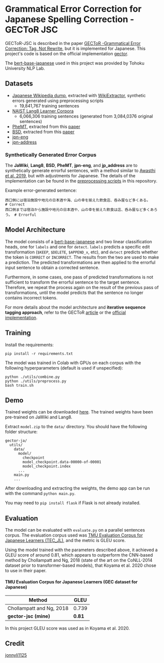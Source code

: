 # Grammatical Error Correction for Japanese Spelling Correction - GECToR JSC

GECToR-JSC is described in the paper [GECToR -Grammatical Error Correction: Tag, Not Rewrite](https://arxiv.org/abs/2005.12592), but it is implemented for Japanese. This project's code is based on the official implementation [gector](https://github.com/grammarly/gector).

The [bert-base-japanese](https://huggingface.co/cl-tohoku/bert-base-japanese-v2) used in this project was provided by Tohoku University NLP Lab.

## Datasets

- [Japanese Wikipedia dump](https://dumps.wikimedia.org/), extracted with [WikiExtractor](https://github.com/attardi/wikiextractor), synthetic errors generated using preprocessing scripts
  - 19,841,767 training sentences
- [NAIST Lang8 Learner Corpora](https://sites.google.com/site/naistlang8corpora/)
  - 6,066,306 training sentences (generated from 3,084,0376 original sentences)
- [PheMT](https://github.com/cl-tohoku/PheMT), extracted from this [paper](https://arxiv.org/pdf/2011.02121.pdf)
- [BSD](https://github.com/tsuruoka-lab/BSD), extracted from this [paper](https://arxiv.org/pdf/2008.01940.pdf)
- [jpn-eng](http://www.manythings.org/anki/)
- [jpn-address](https://drive.google.com/drive/folders/1kBz8wbYztRkgz2nQgQvBD1wkWz8Jwz1-?usp=sharing)

### Synthetically Generated Error Corpus

The **JaWiki**, **Lang8**, **BSD**, **PheMT**, **jpn-eng**, and **jp_address** are to synthetically generate errorful sentences, with a method similar to [Awasthi et al. 2019](https://github.com/awasthiabhijeet/PIE/tree/master/errorify), but with adjustments for Japanese. The details of the implementation can be found in the [preprocessing scripts](https://github.com/phkhanhtrinh23/gector_jsc/blob/main/utils/preprocess.py) in this repository.

Example error-generated sentence:
```
西口側には宿泊施設や地元の日本酒や海、山の幸を揃えた飲食店、呑み屋など多くある。        # Correct
西口側までは宿泊から施設や地元の日本酒や、山の幸を揃えた飲食は店、呑み屋など多くあろう。 # Errorful
```

## Model Architecture

The model consists of a [bert-base-japanese](https://huggingface.co/cl-tohoku/bert-base-japanese-v2) and two linear classification heads, one for `labels` and one for `detect`. `labels` predicts a specific edit transformation (`$KEEP`, `$DELETE`, `$APPEND_x`, etc), and `detect` predicts whether the token is `CORRECT` or `INCORRECT`. The results from the two are used to make a prediction. The predicted transformations are then applied to the errorful input sentence to obtain a corrected sentence.

Furthermore, in some cases, one pass of predicted transformations is not sufficient to transform the errorful sentence to the target sentence. Therefore, we repeat the process again on the result of the previous pass of transformations, until the model predicts that the sentence no longer contains incorrect tokens.

For more details about the model architecture and __iterative sequence tagging approach__, refer to the GECToR [article](https://www.grammarly.com/blog/engineering/gec-tag-not-rewrite/) or the [official implementation](https://github.com/grammarly/gector/blob/master/gector/seq2labels_model.py).

## Training
Install the requirements:
```
pip install -r requirements.txt
```

The model was trained in Colab with GPUs on each corpus with the following hyperparameters (default is used if unspecified):
```
python ./utils/combine.py
python ./utils/preprocess.py
bash train.sh
```

## Demo

Trained weights can be downloaded [here](https://drive.google.com/file/d/1nhWzDZnZKxLvqwYMLlwRNOkMK2aXv4-5/view?usp=sharing). The trained weights have been pre-trained on JaWiki and Lang8.

Extract `model.zip` to the `data/` directory. You should have the following folder structure:

```
gector-ja/
  utils/
    data/
      model/
        checkpoint
        model_checkpoint.data-00000-of-00001
        model_checkpoint.index
      ...
    main.py
    ...
```

After downloading and extracting the weights, the demo app can be run with the command `python main.py`.

You may need to `pip install flask` if Flask is not already installed.

## Evaluation

The model can be evaluated with `evaluate.py` on a parallel sentences corpus. The evaluation corpus used was [TMU Evaluation Corpus for Japanese Learners (TEC_JL)](https://github.com/koyama-aomi/TEC-JL), and the metric is GLEU score.

Using the model trained with the parameters described above, it achieved a GLEU score of around 0.81, which appears to outperform the CNN-based method by Chollampatt and Ng, 2018 (state of the art on the CoNLL-2014 dataset prior to transformer-based models), that Koyama et al. 2020 chose to use in their paper.

#### TMU Evaluation Corpus for Japanese Learners (GEC dataset for Japanese)
| Method                    | GLEU  |
| ------------------------- | ----- |
| Chollampatt and Ng, 2018  | 0.739 |
| __gector-jsc (mine)__  | __0.81__  |

In this project GLEU score was used as in Koyama et al. 2020.

## Credit
[jonnyli1125
](https://github.com/jonnyli1125/gector-ja)